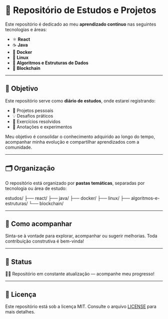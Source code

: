 # 📘 Repositório de Estudos e Projetos

Este repositório é dedicado ao meu **aprendizado contínuo** nas seguintes tecnologias e áreas:

- ⚛️ **React**
- ☕ **Java**
- 🐳 **Docker**
- 🐧 **Linux**
- 📐 **Algoritmos e Estruturas de Dados**
- 🔗 **Blockchain**

---

## 🎯 Objetivo

Este repositório serve como **diário de estudos**, onde estarei registrando:

- 📁 Projetos pessoais
- 💡 Desafios práticos
- 📝 Exercícios resolvidos
- 🧠 Anotações e experimentos

Meu objetivo é consolidar o conhecimento adquirido ao longo do tempo, acompanhar minha evolução e compartilhar aprendizados com a comunidade.

---

## 🗂️ Organização

O repositório está organizado por **pastas temáticas**, separadas por tecnologia ou área de estudo:

estudos/
├── react/
├── java/
├── docker/
├── linux/
├── algoritmos-e-estruturas/
└── blockchain/


---

## 🚀 Como acompanhar

Sinta-se à vontade para explorar, acompanhar ou sugerir melhorias. Toda contribuição construtiva é bem-vinda!

---

## 📌 Status

🧑‍💻 Repositório em constante atualização — acompanhe meu progresso!

---

## 📄 Licença

Este repositório está sob a licença MIT. Consulte o arquivo [LICENSE](LICENSE) para mais detalhes.
